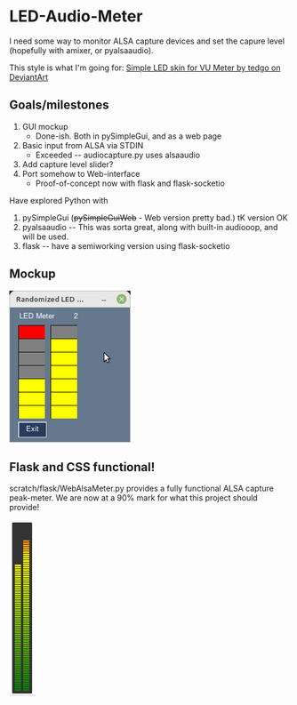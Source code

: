# LED-Audio-Meter

I need some way to monitor ALSA capture devices and set the capure level (hopefully with amixer, or pyalsaaudio).

This style is what I'm going for:
[Simple LED skin for VU Meter by tedgo on DeviantArt](https://www.deviantart.com/tedgo/art/Simple-LED-skin-for-VU-Meter-556117014)

## Goals/milestones
1. GUI mockup
    * Done-ish.  Both in pySimpleGui, and as a web page
2. Basic input from ALSA via STDIN
    * Exceeded -- audiocapture.py uses alsaaudio
3. Add capture level slider?
4. Port somehow to Web-interface
    * Proof-of-concept now with flask and flask-socketio

Have explored Python with
1. pySimpleGui (~~pySimpleGuiWeb~~ - Web version pretty bad.)  tK version OK
2. pyalsaaudio -- This was sorta great, along with built-in audiooop, and will be used.
3. flask -- have a semiworking version using flask-socketio

## Mockup
![Mockup from LED_meter.py](assets/LED_meter-mockup.png)

## Flask and CSS functional!
scratch/flask/WebAlsaMeter.py provides a fully functional ALSA capture peak-meter.  We are now at a 90% mark for what this project should provide!

![Mockup from flask](assets/LED_meter_flask.png)